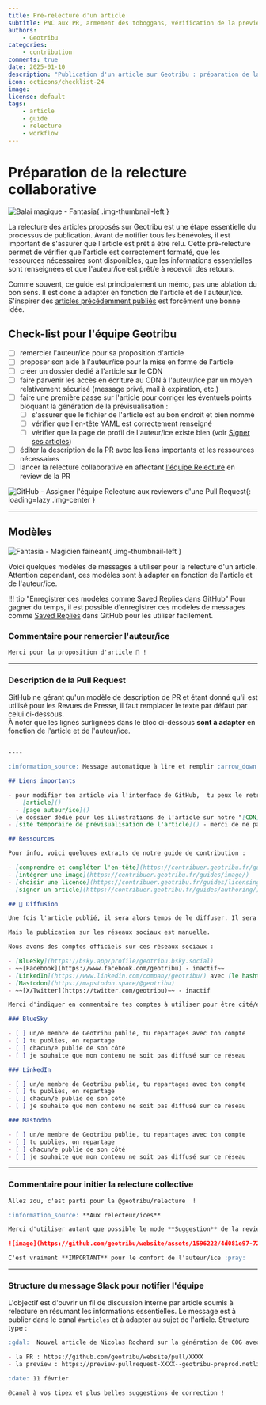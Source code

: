 ```yaml
---
title: Pré-relecture d'un article
subtitle: PNC aux PR, armement des toboggans, vérification de la preview générée
authors:
    - Geotribu
categories:
    - contribution
comments: true
date: 2025-01-10
description: "Publication d'un article sur Geotribu : préparation de la relecture collaborative"
icon: octicons/checklist-24
image:
license: default
tags:
    - article
    - guide
    - relecture
    - workflow
---
```


# Préparation de la relecture collaborative

![Balai magique - Fantasia](https://cdn.geotribu.fr/img/logos-icones/divers/balai_magique_Fantasia.webp){ .img-thumbnail-left }

La relecture des articles proposés sur Geotribu est une étape essentielle du processus de publication. Avant de notifier tous les bénévoles, il est important de s'assurer que l'article est prêt à être relu. Cette pré-relecture permet de vérifier que l'article est correctement formaté, que les ressources nécessaires sont disponibles, que les informations essentielles sont renseignées et que l'auteur/ice est prêt/e à recevoir des retours.

Comme souvent, ce guide est principalement un mémo, pas une ablation du bon sens. Il est donc à adapter en fonction de l'article et de l'auteur/ice. S'inspirer des [articles précédemment publiés](https://github.com/geotribu/website/pulls?q=is%3Apr+label%3Aarticles+) est forcément une bonne idée.

## Check-list pour l'équipe Geotribu

- [ ] remercier l'auteur/ice pour sa proposition d'article
- [ ] proposer son aide à l'auteur/ice pour la mise en forme de l'article
- [ ] créer un dossier dédié à l'article sur le CDN
- [ ] faire parvenir les accès en écriture au CDN à l'auteur/ice par un moyen relativement sécurisé (message privé, mail à expiration, etc.)
- [ ] faire une première passe sur l'article pour corriger les éventuels points bloquant la génération de la prévisualisation :
    - [ ] s'assurer que le fichier de l'article est au bon endroit et   bien nommé
    - [ ] vérifier que l'en-tête YAML est correctement renseigné
    - [ ] vérifier que la page de profil de l'auteur/ice existe bien (voir [Signer ses articles](../guides/authoring.md))
- [ ] éditer la description de la PR avec les liens importants et les ressources nécessaires
- [ ] lancer la relecture collaborative en affectant [l'équipe Relecture](https://github.com/orgs/geotribu/teams/relecture) en review de la PR

![GitHub - Assigner l'équipe Relecture aux reviewers d'une Pull Request](https://cdn.geotribu.fr/img/internal/contribution/github_pull-request_assign_reviewers.webp){: loading=lazy .img-center }

----

## Modèles

![Fantasia - Magicien fainéant](https://cdn.geotribu.fr/img/logos-icones/divers/Mickey_endormi_Fantasia.webp){ .img-thumbnail-left }

Voici quelques modèles de messages à utiliser pour la relecture d'un article. Attention cependant, ces modèles sont à adapter en fonction de l'article et de l'auteur/ice.

!!! tip "Enregistrer ces modèles comme Saved Replies dans GitHub"
    Pour gagner du temps, il est possible d'enregistrer ces modèles de messages comme [Saved Replies](https://docs.github.com/en/github/writing-on-github/working-with-saved-replies) dans GitHub pour les utiliser facilement.

### Commentaire pour remercier l'auteur/ice

```markdown title="Commentaire à laisser sur la PR"
Merci pour la proposition d'article 🙏 !
```

----

### Description de la Pull Request

GitHub ne gérant qu'un modèle de description de PR et étant donné qu'il est utilisé pour les Revues de Presse, il faut remplacer le texte par défaut par celui ci-dessous.  
À noter que les lignes surlignées dans le bloc ci-dessous **sont à adapter** en fonction de l'article et de l'auteur/ice.

```markdown title="Texte à insérer dans la description de la PR, sous le texte de l'auteur/ice" hl_lines="8-11"

----

:information_source: Message automatique à lire et remplir :arrow_down:

## Liens importants

- pour modifier ton article via l'interface de GitHub,  tu peux le retrouver facilement via l'icône crayon en haut de la page sur le site de prévisualisation ([cf. documentation](https://contribuer.geotribu.fr/edit/fix_content_from_website/)). Sinon :
  - [article]()
  - [page auteur/ice]()
- le dossier dédié pour les illustrations de l'article sur notre "[CDN](https://contribuer.geotribu.fr/guides/cdn-images-hebergement/)" : <https://cdn.geotribu.fr/tinyfilemanager.php>. Si besoin des accès, contacter en message privé (Mastodon, mail, Slack,...)
- [site temporaire de prévisualisation de l'article]() - merci de ne pas le diffuser

## Ressources

Pour info, voici quelques extraits de notre guide de contribution :

- [comprendre et compléter l'en-tête](https://contribuer.geotribu.fr/guides/metadata_yaml_frontmatter/)
- [intégrer une image](https://contribuer.geotribu.fr/guides/image/)
- [choisir une licence](https://contribuer.geotribu.fr/guides/licensing/)
- [signer un article](https://contribuer.geotribu.fr/guides/authoring/)

## 📢 Diffusion

Une fois l'article publié, il sera alors temps de le diffuser. Il sera automatiquement intégré au [flux RSS](http://geotribu.fr/feed_rss_created.xml) et à [la newsletter](http://geotribu.fr/newsletter/signup/).

Mais la publication sur les réseaux sociaux est manuelle.

Nous avons des comptes officiels sur ces réseaux sociaux :

- [BlueSky](https://bsky.app/profile/geotribu.bsky.social)
- ~~[Facebook](https://www.facebook.com/geotribu) - inactif~~
- [LinkedIn](https://www.linkedin.com/company/geotribu/) avec [le hashtag #Geotribu](https://www.linkedin.com/feed/hashtag/?keywords=geotribu)
- [Mastodon](https://mapstodon.space/@geotribu)
- ~~[X/Twitter](https://twitter.com/geotribu)~~ - inactif

Merci d'indiquer en commentaire tes comptes à utiliser pour être cité/e dans les messages et de cocher ci-après la "stratégie" de diffusion qui te convient pour chaque réseau.

### BlueSky

- [ ] un/e membre de Geotribu publie, tu repartages avec ton compte
- [ ] tu publies, on repartage
- [ ] chacun/e publie de son côté
- [ ] je souhaite que mon contenu ne soit pas diffusé sur ce réseau

### LinkedIn

- [ ] un/e membre de Geotribu publie, tu repartages avec ton compte
- [ ] tu publies, on repartage
- [ ] chacun/e publie de son côté
- [ ] je souhaite que mon contenu ne soit pas diffusé sur ce réseau

### Mastodon

- [ ] un/e membre de Geotribu publie, tu repartages avec ton compte
- [ ] tu publies, on repartage
- [ ] chacun/e publie de son côté
- [ ] je souhaite que mon contenu ne soit pas diffusé sur ce réseau
```

----

### Commentaire pour initier la relecture collective

```markdown title="Commentaire pour lancer la relecture"
Allez zou, c'est parti pour la @geotribu/relecture  !

:information_source: **Aux relecteur/ices**

Merci d'utiliser autant que possible le mode **Suggestion** de la review : https://docs.github.com/fr/pull-requests/collaborating-with-pull-requests/reviewing-changes-in-pull-requests/reviewing-proposed-changes-in-a-pull-request#starting-a-review

![image](https://github.com/geotribu/website/assets/1596222/4d081e97-7290-48c4-b1ff-587a8920b508)

C'est vraiment **IMPORTANT** pour le confort de l'auteur/ice :pray:
```

----

### Structure du message Slack pour notifier l'équipe

L'objectif est d'ouvrir un fil de discussion interne par article soumis à relecture en résumant les informations essentielles. Le message est à publier dans le canal `#articles` et à adapter au sujet de l'article. Structure type :

```markdown title="Structure du message à l'équipe"
:gdal:  Nouvel article de Nicolas Rochard sur la génération de COG avec GDAL :filet_de_but:

- la PR : https://github.com/geotribu/website/pull/XXXX
- la preview : https://preview-pullrequest-XXXX--geotribu-preprod.netlify.app/

:date: 11 février

@canal à vos tipex et plus belles suggestions de correction !
```

